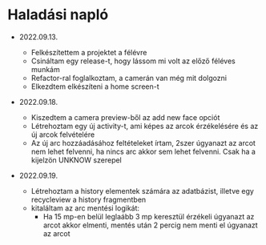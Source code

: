 # Haladási napló

* 2022.09.13.
    * Felkészítettem a projektet a félévre
    * Csináltam egy release-t, hogy lássom mi volt az előző féléves munkám
    * Refactor-ral foglalkoztam, a camerán van még mit dolgozni
    * Elkezdtem elkészíteni a home screen-t

* 2022.09.18.
    * Kiszedtem a camera preview-ből az add new face opciót
    * Létrehoztam egy új activity-t, ami képes az arcok érzékelésére és az új arcok felvételére
    * Az új arc hozzáadásához feltételeket írtam, 2szer úgyanazt az arcot nem lehet felvenni, ha nincs arc akkor sem lehet felvenni. Csak ha a kijelzön UNKNOW szerepel

* 2022.09.19.
    * Létrehoztam a history elementek számára az adatbázist, illetve egy recycleview a history fragmentben
    * kitaláltam az arc mentési logikát:
        * Ha 15 mp-en belül leglaább 3 mp keresztül érzékeli úgyanazt az arcot akkor elmenti, mentés után 2 percig nem menti el úgyanazt az arcot

